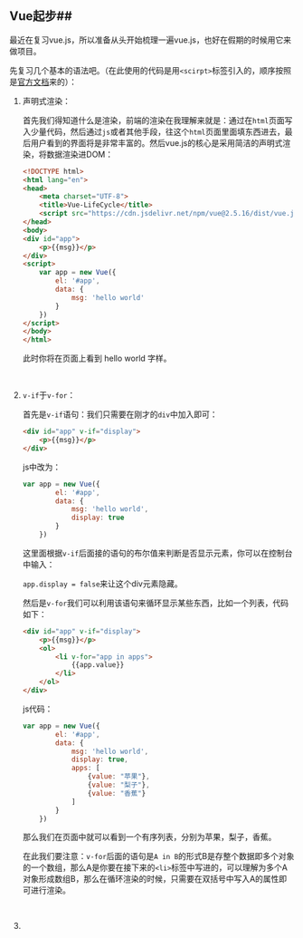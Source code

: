 ## Vue起步##

最近在复习vue.js，所以准备从头开始梳理一遍vue.js，也好在假期的时候用它来做项目。

先复习几个基本的语法吧。（在此使用的代码是用`<scirpt>`标签引入的，顺序按照是[官方文档](https://cn.vuejs.org/v2/guide/index.html)来的）：



1. 声明式渲染：

   首先我们得知道什么是渲染，前端的渲染在我理解来就是：通过在`html`页面写入少量代码，然后通过`js`或者其他手段，往这个`html`页面里面填东西进去，最后用户看到的界面将是非常丰富的。然后vue.js的核心是采用简洁的声明式渲染，将数据渲染进DOM：

   ```html
   <!DOCTYPE html>
   <html lang="en">
   <head>
       <meta charset="UTF-8">
       <title>Vue-LifeCycle</title>
       <script src="https://cdn.jsdelivr.net/npm/vue@2.5.16/dist/vue.js"></script>
   </head>
   <body>
   <div id="app">
       <p>{{msg}}</p>
   </div>
   <script>
       var app = new Vue({
           el: '#app',
           data: {
               msg: 'hello world'
           }
       })
   </script>
   </body>
   </html>
   ```

   此时你将在页面上看到 hello world 字样。

   ​

2. `v-if`于`v-for`：

   首先是`v-if`语句：我们只需要在刚才的`div`中加入即可：

   ```Html
   <div id="app" v-if="display">
       <p>{{msg}}</p>
   </div>
   ```

   js中改为：

   ```js
   var app = new Vue({
           el: '#app',
           data: {
               msg: 'hello world',
               display: true
           }
       })
   ```

   这里面根据`v-if`后面接的语句的布尔值来判断是否显示元素，你可以在控制台中输入：

   `app.display = false`来让这个div元素隐藏。

   然后是`v-for`我们可以利用该语句来循环显示某些东西，比如一个列表，代码如下：

   ```html
   <div id="app" v-if="display">
       <p>{{msg}}</p>
       <ol>
           <li v-for="app in apps">
               {{app.value}}
           </li>
       </ol>
   </div>
   ```

   js代码：

   ```js
   var app = new Vue({
           el: '#app',
           data: {
               msg: 'hello world',
               display: true,
               apps: [
                   {value: "苹果"},
                   {value: "梨子"},
                   {value: "香蕉"}
               ]
           }
       })
   ```

   那么我们在页面中就可以看到一个有序列表，分别为苹果，梨子，香蕉。

   在此我们要注意：`v-for`后面的语句是`A in B`的形式B是存整个数据即多个对象的一个数组，那么A是你要在接下来的`<li>`标签中写进的，可以理解为多个A对象形成数组B，那么在循环渲染的时候，只需要在双括号中写入A的属性即可进行渲染。

   ​

3. ​

   ​
